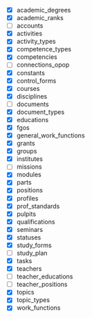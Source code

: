 - [x] academic_degrees
- [x] academic_ranks
- [ ] accounts
- [x] activities
- [x] activity_types
- [x] competence_types
- [x] competencies
- [ ] connections_opop
- [x] constants
- [x] control_forms
- [x] courses
- [x] disciplines
- [ ] documents
- [x] document_types
- [x] educations
- [x] fgos
- [x] general_work_functions
- [x] grants
- [x] groups
- [x] institutes
- [ ] missions
- [x] modules
- [x] parts
- [x] positions
- [x] profiles
- [x] prof_standards
- [x] pulpits
- [x] qualifications
- [x] seminars
- [x] statuses
- [x] study_forms
- [ ] study_plan
- [x] tasks
- [x] teachers
- [ ] teacher_educations
- [ ] teacher_positions
- [x] topics
- [x] topic_types
- [x] work_functions